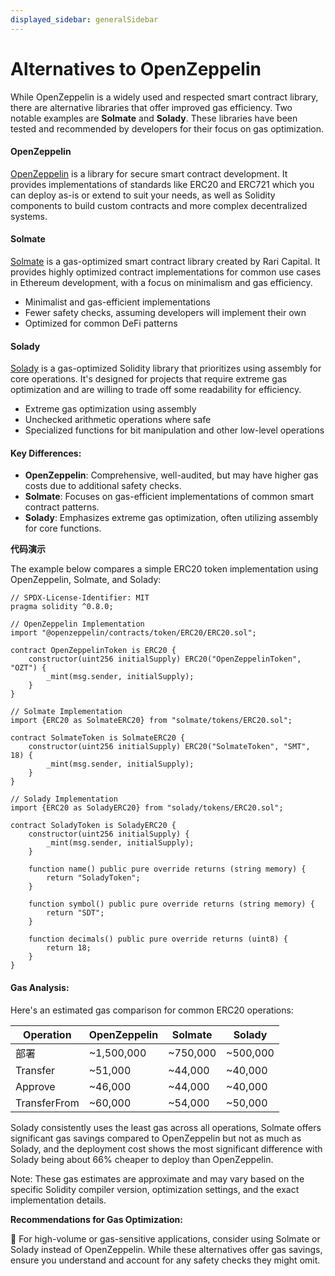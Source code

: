 ```yaml
---
displayed_sidebar: generalSidebar
---
```


# Alternatives to OpenZeppelin

While OpenZeppelin is a widely used and respected smart contract library, there are alternative libraries that offer improved gas efficiency. Two notable examples are **Solmate** and **Solady**. These libraries have been tested and recommended by developers for their focus on gas optimization.

#### OpenZeppelin

[OpenZeppelin](https://www.openzeppelin.com/contracts) is a library for secure smart contract development. It provides implementations of standards like ERC20 and ERC721 which you can deploy as-is or extend to suit your needs, as well as Solidity components to build custom contracts and more complex decentralized systems.

#### Solmate

[Solmate](https://github.com/transmissions11/solmate) is a gas-optimized smart contract library created by Rari Capital. It provides highly optimized contract implementations for common use cases in Ethereum development, with a focus on minimalism and gas efficiency.

- Minimalist and gas-efficient implementations
- Fewer safety checks, assuming developers will implement their own
- Optimized for common DeFi patterns

#### Solady

[Solady](https://github.com/Vectorized/solady) is a gas-optimized Solidity library that prioritizes using assembly for core operations. It's designed for projects that require extreme gas optimization and are willing to trade off some readability for efficiency.

- Extreme gas optimization using assembly
- Unchecked arithmetic operations where safe
- Specialized functions for bit manipulation and other low-level operations

#### Key Differences:

- **OpenZeppelin**: Comprehensive, well-audited, but may have higher gas costs due to additional safety checks.
- **Solmate**: Focuses on gas-efficient implementations of common smart contract patterns.
- **Solady**: Emphasizes extreme gas optimization, often utilizing assembly for core functions.

**代码演示**

The example below compares a simple ERC20 token implementation using OpenZeppelin, Solmate, and Solady:

```solidity
// SPDX-License-Identifier: MIT
pragma solidity ^0.8.0;

// OpenZeppelin Implementation
import "@openzeppelin/contracts/token/ERC20/ERC20.sol";

contract OpenZeppelinToken is ERC20 {
    constructor(uint256 initialSupply) ERC20("OpenZeppelinToken", "OZT") {
        _mint(msg.sender, initialSupply);
    }
}

// Solmate Implementation
import {ERC20 as SolmateERC20} from "solmate/tokens/ERC20.sol";

contract SolmateToken is SolmateERC20 {
    constructor(uint256 initialSupply) ERC20("SolmateToken", "SMT", 18) {
        _mint(msg.sender, initialSupply);
    }
}

// Solady Implementation
import {ERC20 as SoladyERC20} from "solady/tokens/ERC20.sol";

contract SoladyToken is SoladyERC20 {
    constructor(uint256 initialSupply) {
        _mint(msg.sender, initialSupply);
    }

    function name() public pure override returns (string memory) {
        return "SoladyToken";
    }

    function symbol() public pure override returns (string memory) {
        return "SDT";
    }

    function decimals() public pure override returns (uint8) {
        return 18;
    }
}
```

#### Gas Analysis:

Here's an estimated gas comparison for common ERC20 operations:

| Operation    | OpenZeppelin               | Solmate                  | Solady                   |
| ------------ | -------------------------- | ------------------------ | ------------------------ |
| 部署           | ~1,500,000 | ~750,000 | ~500,000 |
| Transfer     | ~51,000    | ~44,000  | ~40,000  |
| Approve      | ~46,000    | ~44,000  | ~40,000  |
| TransferFrom | ~60,000    | ~54,000  | ~50,000  |

Solady consistently uses the least gas across all operations, Solmate offers significant gas savings compared to OpenZeppelin but not as much as Solady, and the deployment cost shows the most significant difference with Solady being about 66% cheaper to deploy than OpenZeppelin.

Note: These gas estimates are approximate and may vary based on the specific Solidity compiler version, optimization settings, and the exact implementation details.

**Recommendations for Gas Optimization:**

🌟 For high-volume or gas-sensitive applications, consider using Solmate or Solady instead of OpenZeppelin. While these alternatives offer gas savings, ensure you understand and account for any safety checks they might omit.
